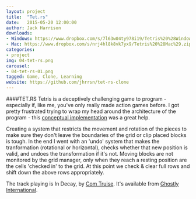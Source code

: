 ```yaml
---
layout: project
title:  "Tet.rs"
date:   2015-05-20 12:00:00
author: Jack Harrison
downloads:
- Windows: https://www.dropbox.com/s/7l63w04ty978i19/Tetris%20%28Windows%29.zip?dl=0
- Mac: https://www.dropbox.com/s/nrj4hl8k8vk7yx9/Tetris%20%28Mac%29.zip?dl=0
categories:
- project
img: 04-tet-rs.png
carousel:
- 04-tet-rs-01.png
tagged: Game, Clone, Learning
website: https://github.com/jhrrsn/tet-rs-clone
---
```

####TET.RS
Tetris is a deceptively challenging game to program - especially if, like me, you've only really made action games before. I got pretty frustrated trying to wrap my head around the architecture of the program - this [conceptual implementation](http://tutorials.jenkov.com/flex-tetris/conceptual-implementation.html) was a great help.

Creating a system that restricts the movement and rotation of the pieces to make sure they don't leave the boundaries of the grid or clip placed blocks is tough. In the end I went with an 'undo' system that makes the tranformation (rotational or horizontal), checks whether that new position is valid, and undoes the transformation if it's not. Moving blocks are not monitored by the grid manager, only when they reach a resting position are the cells 'checked in' to the grid. At this point we check & clear full rows and shift down the above rows appropriately.

The track playing is In Decay, by [Com Truise](http://comtruise.com/). It's available from [Ghostly International](http://ghostly.com/media).
